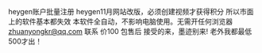 heygen账户批量注册
heygen11月网站改版，必须创建视频才获得积分
所以市面上的软件基本都失效
本软件全自动，不影响电脑使用。无需开任何浏览器
zhuanyongkr@qq.com 联系
价100 包售后 接受的来，墨迹别来!
老外我都最低500才出！

